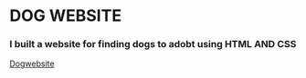 # DOG WEBSITE
### I built a website for finding dogs to adobt using HTML AND CSS
[Dogwebsite](https://lolade-ab.github.io/Dog_website_project/)
